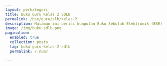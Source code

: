 ```yaml
---
layout: perkategori
title: Buku Guru Kelas 2 SDLB
permalink: /bse/guru/slb/kelas-2
description: Halaman ini berisi kumpulan Buku Sekolah Elektronik (BSE) Buku Guru Satuan Pendidikan SDLB Kelas 2.
image: /img/buku-sdlb.png
pagination: 
  enabled: true
  collection: posts
  tag: buku-guru-kelas-2-sdlb
  permalink: /:num/
  
---
```

